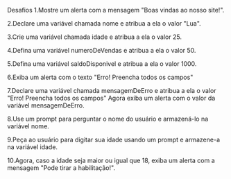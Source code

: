Desafios
1.Mostre um alerta com a mensagem "Boas vindas ao nosso site!".

2.Declare uma variável chamada nome e atribua a ela o valor "Lua".

3.Crie uma variável chamada idade e atribua a ela o valor 25.

4.Defina uma variável numeroDeVendas e atribua a ela o valor 50.

5.Defina uma variável saldoDisponivel e atribua a ela o valor 1000.

6.Exiba um alerta com o texto "Erro! Preencha todos os campos"

7.Declare uma variável chamada mensagemDeErro e atribua a ela o valor "Erro! Preencha todos os campos" Agora exiba um alerta com o valor da variável mensagemDeErro.

8.Use um prompt para perguntar o nome do usuário e armazená-lo na variável nome.

9.Peça ao usuário para digitar sua idade usando um prompt e armazene-a na variável idade.

10.Agora, caso a idade seja maior ou igual que 18, exiba um alerta com a mensagem "Pode tirar a habilitação!".

